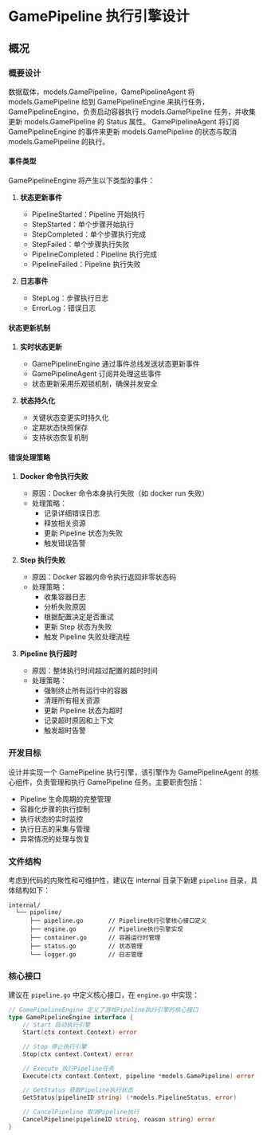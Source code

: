 # GamePipeline 执行引擎设计

## 概况

### 概要设计

数据载体，models.GamePipeline，GamePipelineAgent 将 models.GamePipeline 给到 GamePipelineEngine 来执行任务，
GamePipelineEngine，负责启动容器执行 models.GamePipeline 任务，并收集更新 models.GamePipeline 的 Status 属性。
GamePipelineAgent 将订阅 GamePipelineEngine 的事件来更新 models.GamePipeline 的状态与取消 models.GamePipeline 的执行。

#### 事件类型

GamePipelineEngine 将产生以下类型的事件：

1. **状态更新事件**
   - PipelineStarted：Pipeline 开始执行
   - StepStarted：单个步骤开始执行
   - StepCompleted：单个步骤执行完成
   - StepFailed：单个步骤执行失败
   - PipelineCompleted：Pipeline 执行完成
   - PipelineFailed：Pipeline 执行失败

2. **日志事件**
   - StepLog：步骤执行日志
   - ErrorLog：错误日志

#### 状态更新机制

1. **实时状态更新**
   - GamePipelineEngine 通过事件总线发送状态更新事件
   - GamePipelineAgent 订阅并处理这些事件
   - 状态更新采用乐观锁机制，确保并发安全

2. **状态持久化**
   - 关键状态变更实时持久化
   - 定期状态快照保存
   - 支持状态恢复机制

#### 错误处理策略

1. **Docker 命令执行失败**
   - 原因：Docker 命令本身执行失败（如 docker run 失败）
   - 处理策略：
     - 记录详细错误日志
     - 释放相关资源
     - 更新 Pipeline 状态为失败
     - 触发错误告警

2. **Step 执行失败**
   - 原因：Docker 容器内命令执行返回非零状态码
   - 处理策略：
     - 收集容器日志
     - 分析失败原因
     - 根据配置决定是否重试
     - 更新 Step 状态为失败
     - 触发 Pipeline 失败处理流程

3. **Pipeline 执行超时**
   - 原因：整体执行时间超过配置的超时时间
   - 处理策略：
     - 强制终止所有运行中的容器
     - 清理所有相关资源
     - 更新 Pipeline 状态为超时
     - 记录超时原因和上下文
     - 触发超时告警

### 开发目标

设计并实现一个 GamePipeline 执行引擎，该引擎作为 GamePipelineAgent 的核心组件，负责管理和执行 GamePipeline 任务。主要职责包括：

- Pipeline 生命周期的完整管理
- 容器化步骤的执行控制
- 执行状态的实时监控
- 执行日志的采集与管理
- 异常情况的处理与恢复

### 文件结构

考虑到代码的内聚性和可维护性，建议在 internal 目录下新建 `pipeline` 目录，具体结构如下：

```
internal/
  └── pipeline/
      ├── pipeline.go       // Pipeline执行引擎核心接口定义
      ├── engine.go         // Pipeline执行引擎实现
      ├── container.go      // 容器运行时管理
      ├── status.go         // 状态管理
      └── logger.go         // 日志管理
```

### 核心接口

建议在 `pipeline.go` 中定义核心接口，在 `engine.go` 中实现：

```go
// GamePipelineEngine 定义了游戏Pipeline执行引擎的核心接口
type GamePipelineEngine interface {
    // Start 启动执行引擎
    Start(ctx context.Context) error

    // Stop 停止执行引擎
    Stop(ctx context.Context) error

    // Execute 执行Pipeline任务
    Execute(ctx context.Context, pipeline *models.GamePipeline) error

    // GetStatus 获取Pipeline执行状态
    GetStatus(pipelineID string) (*models.PipelineStatus, error)

    // CancelPipeline 取消Pipeline执行
    CancelPipeline(pipelineID string, reason string) error
}
```
